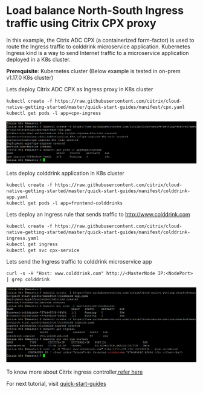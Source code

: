 # Load balance North-South Ingress traffic using Citrix CPX proxy

In this example, the Citrix ADC CPX (a containerized form-factor) is used to route the Ingress traffic to colddrink microservice application.
Kubernetes Ingress kind is a way to send Internet traffic to a microservice application deployed in a K8s cluster.

**Prerequisite**: Kubernetes cluster (Below example is tested in on-prem v1.17.0 K8s cluster)

Lets deploy Citrix ADC CPX as Ingress proxy in K8s cluster
```
kubectl create -f https://raw.githubusercontent.com/citrix/cloud-native-getting-started/master/quick-start-guides/manifest/cpx.yaml
kubectl get pods -l app=cpx-ingress
```
![tier2-cic](images/tier2-cpx.png)

Lets deploy colddrink application in K8s cluster
```
kubectl create -f https://raw.githubusercontent.com/citrix/cloud-native-getting-started/master/quick-start-guides/manifest/colddrink-app.yaml
kubectl get pods -l app=frontend-colddrinks
```

Lets deploy an Ingress rule that sends traffic to http://www.colddrink.com
```
kubectl create -f https://raw.githubusercontent.com/citrix/cloud-native-getting-started/master/quick-start-guides/manifest/colddrink-ingress.yaml
kubectl get ingress
kubectl get svc cpx-service
```

Lets send the Ingress traffic to colddrink microservice app
```
curl -s -H "Host: www.colddrink.com" http://<MasterNode IP:<NodePort> | grep colddrink
```
![colddrink-app](images/colddrink-app.PNG)

To know more about Citrix ingress controller,[refer here](https://github.com/citrix/citrix-k8s-ingress-controller)

For next tutorial, visit [quick-start-guides](https://github.com/citrix/cloud-native-getting-started/tree/master/quick-start-guides)
